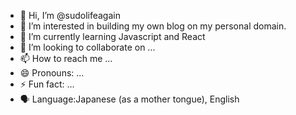 - 👋 Hi, I’m @sudolifeagain
- 👀 I’m interested in building my own blog on my personal domain.
- 🌱 I’m currently learning Javascript and React
- 💞️ I’m looking to collaborate on ...
- 📫 How to reach me ...
- 😄 Pronouns: ...
- ⚡ Fun fact: ...
- 🗣️ Language:Japanese (as a mother tongue), English
